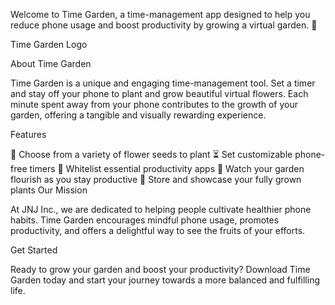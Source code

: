 Welcome to Time Garden, a time-management app designed to help you reduce phone usage and boost productivity by growing a virtual garden. 🌸

Time Garden Logo

About Time Garden

Time Garden is a unique and engaging time-management tool. Set a timer and stay off your phone to plant and grow beautiful virtual flowers. Each minute spent away from your phone contributes to the growth of your garden, offering a tangible and visually rewarding experience.

Features

🌱 Choose from a variety of flower seeds to plant
⏳ Set customizable phone-free timers
📱 Whitelist essential productivity apps
🌼 Watch your garden flourish as you stay productive
🌸 Store and showcase your fully grown plants
Our Mission

At JNJ Inc., we are dedicated to helping people cultivate healthier phone habits. Time Garden encourages mindful phone usage, promotes productivity, and offers a delightful way to see the fruits of your efforts.

Get Started

Ready to grow your garden and boost your productivity? Download Time Garden today and start your journey towards a more balanced and fulfilling life.

